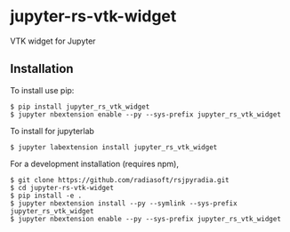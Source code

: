 jupyter-rs-vtk-widget
===============================

VTK widget for Jupyter

Installation
------------

To install use pip:

    $ pip install jupyter_rs_vtk_widget
    $ jupyter nbextension enable --py --sys-prefix jupyter_rs_vtk_widget

To install for jupyterlab

    $ jupyter labextension install jupyter_rs_vtk_widget

For a development installation (requires npm),

    $ git clone https://github.com/radiasoft/rsjpyradia.git
    $ cd jupyter-rs-vtk-widget
    $ pip install -e .
    $ jupyter nbextension install --py --symlink --sys-prefix jupyter_rs_vtk_widget
    $ jupyter nbextension enable --py --sys-prefix jupyter_rs_vtk_widget

